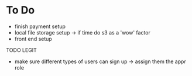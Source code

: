 # To Do
- finish payment setup 
- local file storage setup -> if time do s3 as a 'wow' factor 
- front end setup 


TODO LEGIT 
- make sure different types of users can sign up -> assign them the appr role